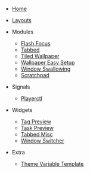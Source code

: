 - [Home](home.md)

- [Layouts](layouts/layout.md)

- Modules
    - [Flash Focus](module/flash.md)
    - [Tabbed](module/tabbed.md)
    - [Tiled Wallpaper](module/twall.md)
    - [Wallpaper Easy Setup](module/wall.md)
    - [Window Swallowing](module/swal.md)
    - [Scratchpad](module/scratch.md)

- Signals
    - [Playerctl](signals/pctl.md)

- Widgets
    - [Tag Preview](widgets/tag_preview.md)
    - [Task Preview](widgets/task_preview.md)
    - [Tabbed Misc](widgets/tabbed_misc.md)
    - [Window Switcher](widgets/window_switcher.md)

- Extra
    - [Theme Variable Template](theme.md)
